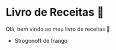 # Livro de Receitas :chicken:

Olá, bem vindo ao meu livro de receitas :wave:

- Strogonoff de frango


